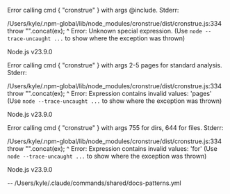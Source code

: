 Error calling cmd { "cronstrue" } with args @include.
Stderr:

/Users/kyle/.npm-global/lib/node_modules/cronstrue/dist/cronstrue.js:334
throw "".concat(ex);
^
Error: Unknown special expression.
(Use `node --trace-uncaught ...` to show where the exception was thrown)

Node.js v23.9.0

Error calling cmd { "cronstrue" } with args 2-5 pages for standard analysis.
Stderr:

/Users/kyle/.npm-global/lib/node_modules/cronstrue/dist/cronstrue.js:334
throw "".concat(ex);
^
Error: Expression contains invalid values: 'pages'
(Use `node --trace-uncaught ...` to show where the exception was thrown)

Node.js v23.9.0

Error calling cmd { "cronstrue" } with args 755 for dirs, 644 for files.
Stderr:

/Users/kyle/.npm-global/lib/node_modules/cronstrue/dist/cronstrue.js:334
throw "".concat(ex);
^
Error: Expression contains invalid values: 'for'
(Use `node --trace-uncaught ...` to show where the exception was thrown)

Node.js v23.9.0

--
/Users/kyle/.claude/commands/shared/docs-patterns.yml

